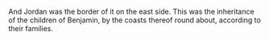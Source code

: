 And Jordan was the border of it on the east side. This was the inheritance of the children of Benjamin, by the coasts thereof round about, according to their families.
